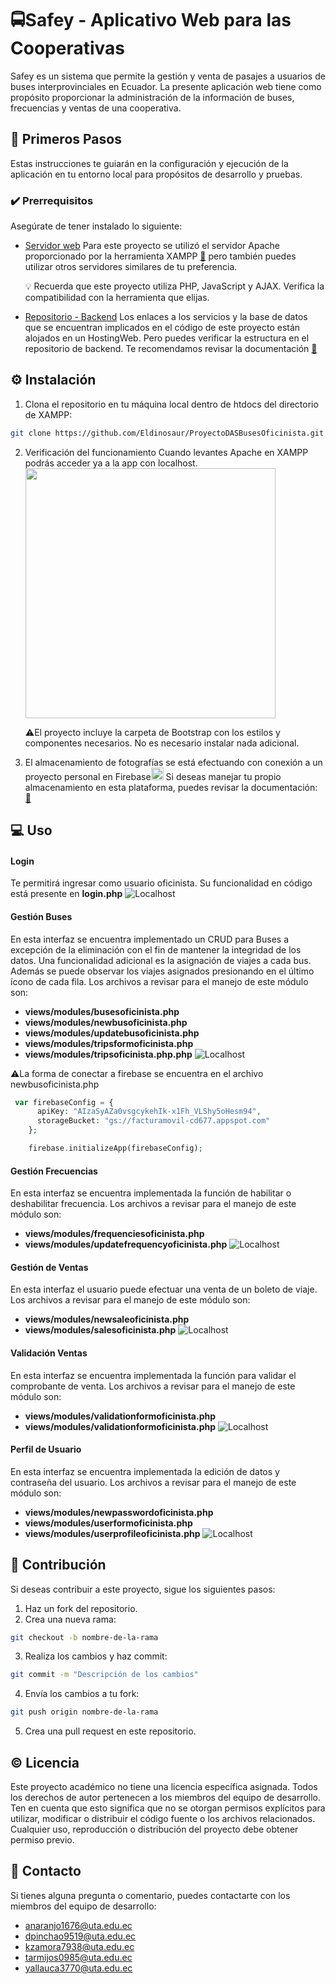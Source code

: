 # 🚍Safey - Aplicativo Web para las Cooperativas

Safey es un sistema que permite la gestión y venta de pasajes a usuarios de buses interprovinciales en Ecuador.
La presente aplicación web tiene como propósito proporcionar la administración de la información de buses, frecuencias y ventas de una cooperativa.

## 👣 Primeros Pasos

Estas instrucciones te guiarán en la configuración y ejecución de la aplicación en tu entorno local para propósitos de desarrollo y pruebas.

### ✔️ Prerrequisitos

Asegúrate de tener instalado lo siguiente:

- [Servidor web](https://www.apachefriends.org/download.html)
  Para este proyecto se utilizó el servidor Apache proporcionado por la herramienta XAMPP [🔗](https://www.apachefriends.org/download.html) pero también puedes utilizar otros servidores similares de tu preferencia.

  💡 Recuerda que este proyecto utiliza PHP, JavaScript y AJAX. Verifica la compatibilidad con la herramienta que elijas.
- [Repositorio - Backend](https://github.com/YadiraAllauca/ServiciosProyectoDAS)
  Los enlaces a los servicios y la base de datos que se encuentran implicados en el código de este proyecto están alojados en un HostingWeb. Pero puedes verificar la estructura en el repositorio de backend. Te recomendamos revisar la documentación [🔗](https://github.com/YadiraAllauca/ServiciosProyectoDAS)

## ⚙️ Instalación

1. Clona el repositorio en tu máquina local dentro de htdocs del directorio de XAMPP:

```bash
git clone https://github.com/Eldinosaur/ProyectoDASBusesOficinista.git
```

2. Verificación del funcionamiento
   Cuando levantes Apache en XAMPP podrás acceder ya a la app con localhost.
   <img src="https://cdn.glitch.global/1d3dd682-c1e7-4386-94b7-857b9d3c741b/336d7ee0-3fe8-445c-9511-4c3b6f6db328.jpg?v=1688944036407" width="400">

   ⚠️El proyecto incluye la carpeta de Bootstrap con los estilos y componentes necesarios. No es necesario instalar nada adicional.
4. El almacenamiento de fotografías se está efectuando con conexión a un proyecto personal en Firebase<img src="https://www.gstatic.com/mobilesdk/160503_mobilesdk/logo/2x/firebase_28dp.png" alt="Logo de Firebase" width="20">
   Si deseas manejar tu propio almacenamiento en esta plataforma, puedes revisar la documentación: [🔗](https://firebase.google.com/docs/storage?hl=es-419)

## 💻 Uso

#### Login

Te permitirá ingresar como usuario oficinista. Su funcionalidad en código está presente en **login.php**
![Localhost](https://cdn.glitch.global/1d3dd682-c1e7-4386-94b7-857b9d3c741b/650c17ba-0aa3-48a6-a601-a3b7f3b5cf7a.jpg?v=1688944531184)

#### Gestión Buses

En esta interfaz se encuentra implementado un CRUD para Buses a excepción de la eliminación con el fin de mantener la integridad de los datos. Una funcionalidad adicional es la asignación de viajes a cada bus. Además se puede observar los viajes asignados presionando en el último ícono de cada fila. Los archivos a revisar para el manejo de este módulo son:

- **views/modules/busesoficinista.php**
- **views/modules/newbusoficinista.php**
- **views/modules/updatebusoficinista.php**
- **views/modules/tripsformoficinista.php**
- **views/modules/tripsoficinista.php.php**
  ![Localhost](https://cdn.glitch.global/1d3dd682-c1e7-4386-94b7-857b9d3c741b/0390378c-d61e-4f52-8326-36f7e9ea559b.jpg?v=1688886570397)

⚠️La forma de conectar a firebase se encuentra en el archivo newbusoficinista.php
```php
 var firebaseConfig = {
      apiKey: "AIzaSyAZa0vsgcykehIk-x1Fh_VLShy5oHesm94",
      storageBucket: "gs://facturamovil-cd677.appspot.com"
    };

    firebase.initializeApp(firebaseConfig);
```

#### Gestión Frecuencias
En esta interfaz se encuentra implementada la función de habilitar o deshabilitar frecuencia. Los archivos a revisar para el manejo de este módulo son:
- **views/modules/frequenciesoficinista.php**
- **views/modules/updatefrequencyoficinista.php**
  ![Localhost](https://cdn.glitch.global/1d3dd682-c1e7-4386-94b7-857b9d3c741b/1a8ad039-0923-42c6-b0c9-c65a64506849.jpg?v=1688945073741)

#### Gestión de Ventas

En esta interfaz el usuario puede efectuar una venta de un boleto de viaje. Los archivos a revisar para el manejo de este módulo son:

- **views/modules/newsaleoficinista.php**
- **views/modules/salesoficinista.php**
  ![Localhost](https://cdn.glitch.global/1d3dd682-c1e7-4386-94b7-857b9d3c741b/545de8de-ed10-4a49-a82d-d3b8e06dfb05.jpg?v=1688945183445)

#### Validación Ventas

En esta interfaz se encuentra implementada la función para validar el comprobante de venta. Los archivos a revisar para el manejo de este módulo son:

- **views/modules/validationformoficinista.php**
- **views/modules/validationformoficinista.php**
  ![Localhost](https://cdn.glitch.global/1d3dd682-c1e7-4386-94b7-857b9d3c741b/684cb6cc-adb1-48d3-92d7-542c3aad2ff3.jpg?v=1688945400371)

#### Perfil de Usuario

En esta interfaz se encuentra implementada la edición de datos y contraseña del usuario. Los archivos a revisar para el manejo de este módulo son:

- **views/modules/newpasswordoficinista.php**
- **views/modules/userformoficinista.php**
- **views/modules/userprofileoficinista.php**
  ![Localhost](https://cdn.glitch.global/1d3dd682-c1e7-4386-94b7-857b9d3c741b/543664fe-7cce-493c-823d-9040203a8ffb.jpg?v=1688945693869)

## 🤝 Contribución

Si deseas contribuir a este proyecto, sigue los siguientes pasos:

1. Haz un fork del repositorio.
2. Crea una nueva rama:

```bash
git checkout -b nombre-de-la-rama
```

3. Realiza los cambios y haz commit:

```bash
git commit -m "Descripción de los cambios"
```

4. Envía los cambios a tu fork:

```bash
git push origin nombre-de-la-rama
```

5. Crea una pull request en este repositorio.

## ©️ Licencia

Este proyecto académico no tiene una licencia específica asignada. Todos los derechos de autor pertenecen a los miembros del equipo de desarrollo. Ten en cuenta que esto significa que no se otorgan permisos explícitos para utilizar, modificar o distribuir el código fuente o los archivos relacionados. Cualquier uso, reproducción o distribución del proyecto debe obtener permiso previo.

## 📧 Contacto

Si tienes alguna pregunta o comentario, puedes contactarte con los miembros del equipo de desarrollo:

- anaranjo1676@uta.edu.ec
- dpinchao9519@uta.edu.ec
- kzamora7938@uta.edu.ec
- tarmijos0985@uta.edu.ec
- yallauca3770@uta.edu.ec
